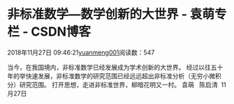 
# 非标准数学—数学创新的大世界 - 袁萌专栏 - CSDN博客

2018年11月27日 09:46:21[yuanmeng001](https://me.csdn.net/yuanmeng001)阅读数：547


当今，在我国境内，非标准数学已经发展成为学术创新的大世界。
经过以往五十年的举快速发展，非标准数学的研究范围已经远远超出非标准分析（无穷小微积分）研究范围。
打开思想，走进非标准世界，柳暗花明又一村。
袁萌   陈启清  11月27日

